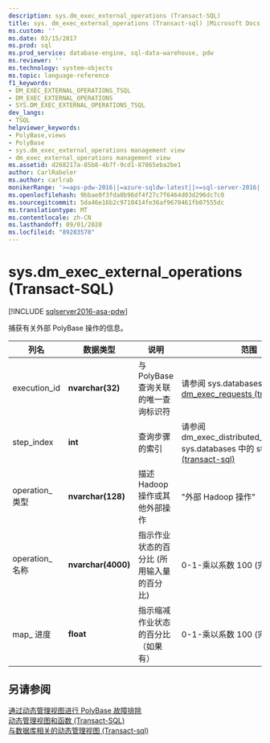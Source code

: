 ```yaml
---
description: sys.dm_exec_external_operations (Transact-SQL)
title: sys. dm_exec_external_operations (Transact-sql) |Microsoft Docs
ms.custom: ''
ms.date: 03/15/2017
ms.prod: sql
ms.prod_service: database-engine, sql-data-warehouse, pdw
ms.reviewer: ''
ms.technology: system-objects
ms.topic: language-reference
f1_keywords:
- DM_EXEC_EXTERNAL_OPERATIONS_TSQL
- DM_EXEC_EXTERNAL_OPERATIONS
- SYS.DM_EXEC_EXTERNAL_OPERATIONS_TSQL
dev_langs:
- TSQL
helpviewer_keywords:
- PolyBase,views
- PolyBase
- sys.dm_exec_external_operations management view
- dm_exec_external_operations management view
ms.assetid: d268217a-85b8-4b7f-9cd1-87865eba2be1
author: CarlRabeler
ms.author: carlrab
monikerRange: '>=aps-pdw-2016||=azure-sqldw-latest||>=sql-server-2016||=sqlallproducts-allversions||>=sql-server-linux-2017||=azuresqldb-mi-current'
ms.openlocfilehash: 9bbae0f3fda0b96df4f27c7f6464d03d296dc7c0
ms.sourcegitcommit: 5da46e16b2c9710414fe36af9670461fb07555dc
ms.translationtype: MT
ms.contentlocale: zh-CN
ms.lasthandoff: 09/01/2020
ms.locfileid: "89283578"
---
```

# <a name="sysdm_exec_external_operations-transact-sql"></a>sys.dm_exec_external_operations (Transact-SQL)
[!INCLUDE [sqlserver2016-asa-pdw](../../includes/applies-to-version/sqlserver2016-asa-pdw.md)]

  捕获有关外部 PolyBase 操作的信息。  
  
|列名|数据类型|说明|范围|  
|-----------------|---------------|-----------------|-----------|  
|execution_id|**nvarchar(32)**|与 PolyBase 查询关联的唯一查询标识符|请参阅 sys.databases 中的 ID [dm_exec_requests &#40;transact-sql&#41;](../../relational-databases/system-dynamic-management-views/sys-dm-exec-requests-transact-sql.md)|  
|step_index|**int**|查询步骤的索引|请参阅 dm_exec_distributed_request_steps sys.databases 中的 step_index [&#40;transact-sql&#41;](../../relational-databases/system-dynamic-management-views/sys-dm-exec-distributed-request-steps-transact-sql.md)|  
|operation_ 类型|**nvarchar(128)**|描述 Hadoop 操作或其他外部操作|"外部 Hadoop 操作"|  
|operation_ 名称|**nvarchar(4000)**|指示作业状态的百分比 (所用输入量的百分比) |0-1-乘以系数 100 (完成) |  
|map_ 进度|**float**|指示缩减作业状态的百分比（如果有）|0-1-乘以系数 100 (完成) |  
  
## <a name="see-also"></a>另请参阅  
 [通过动态管理视图进行 PolyBase 故障排除](https://msdn.microsoft.com/library/ce9078b7-a750-4f47-b23e-90b83b783d80)   
 [动态管理视图和函数 (Transact-SQL)](~/relational-databases/system-dynamic-management-views/system-dynamic-management-views.md)   
 [与数据库相关的动态管理视图 &#40;Transact-sql&#41;](../../relational-databases/system-dynamic-management-views/database-related-dynamic-management-views-transact-sql.md)  
  
  
